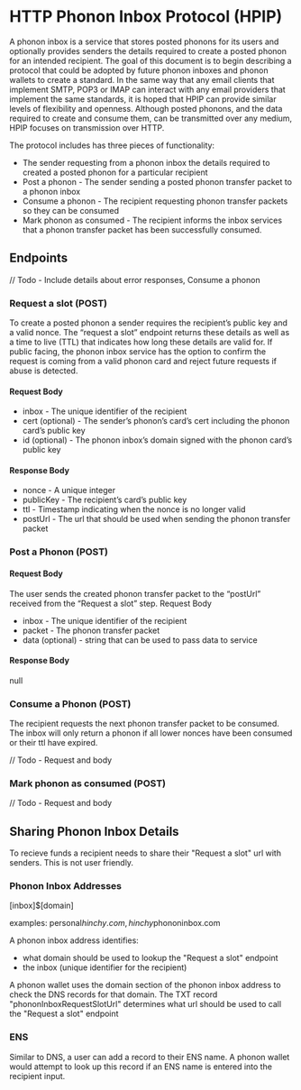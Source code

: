 # HTTP Phonon Inbox Protocol (HPIP)

A phonon inbox is a service that stores posted phonons for its users and optionally provides senders the details required to create a posted phonon for an intended recipient. The goal of this document is to begin describing a protocol that could be adopted by future phonon inboxes and phonon wallets to create a standard. In the same way that any email clients that implement SMTP, POP3 or IMAP can interact with any email providers that implement the same standards, it is hoped that HPIP can provide similar levels of flexibility and openness. Although posted phonons, and the data required to create and consume them, can be transmitted over any medium, HPIP focuses on transmission over HTTP.

The protocol includes has three pieces of functionality:

- The sender requesting from a phonon inbox the details required to created a posted phonon for a particular recipient
- Post a phonon - The sender sending a posted phonon transfer packet to a phonon inbox
- Consume a phonon - The recipient requesting phonon transfer packets so they can be consumed
- Mark phonon as consumed - The recipient informs the inbox services that a phonon transfer packet has been successfully consumed.

## Endpoints

// Todo - Include details about error responses, Consume a phonon

### Request a slot (POST)

To create a posted phonon a sender requires the recipient’s public key and a valid nonce. The “request a slot” endpoint returns these details as well as a time to live (TTL) that indicates how long these details are valid for. If public facing, the phonon inbox service has the option to confirm the request is coming from a valid phonon card and reject future requests if abuse is detected.

#### Request Body

- inbox - The unique identifier of the recipient
- cert (optional) - The sender’s phonon’s card’s cert including the phonon card’s public key
- id (optional) - The phonon inbox’s domain signed with the phonon card’s public key

#### Response Body

- nonce - A unique integer
- publicKey - The recipient’s card’s public key
- ttl - Timestamp indicating when the nonce is no longer valid
- postUrl - The url that should be used when sending the phonon transfer packet

### Post a Phonon (POST)

#### Request Body

The user sends the created phonon transfer packet to the “postUrl” received from the “Request a slot” step.
Request Body

- inbox - The unique identifier of the recipient
- packet - The phonon transfer packet
- data (optional) - string that can be used to pass data to service

#### Response Body

null

### Consume a Phonon (POST)

The recipient requests the next phonon transfer packet to be consumed. The inbox will only return a phonon if all lower nonces have been consumed or their ttl have expired.

// Todo - Request and body

### Mark phonon as consumed (POST)

// Todo - Request and body

## Sharing Phonon Inbox Details

To recieve funds a recipient needs to share their "Request a slot" url with senders. This is not user friendly.

### Phonon Inbox Addresses

[inbox]$[domain]

examples: personal$hinchy.com, hinchy$phononinbox.com

A phonon inbox address identifies:

- what domain should be used to lookup the "Request a slot" endpoint
- the inbox (unique identifier for the recipient)

A phonon wallet uses the domain section of the phonon inbox address to check the DNS records for that domain. The TXT record "phononInboxRequestSlotUrl" determines what url should be used to call the "Request a slot" endpoint

### ENS

Similar to DNS, a user can add a record to their ENS name. A phonon wallet would attempt to look up this record if an ENS name is entered into the recipient input.
